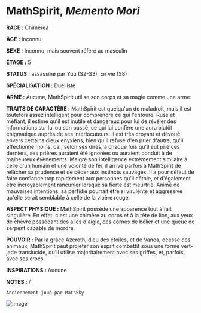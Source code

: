 # MathSpirit, *Memento Mori*

**RACE :** Chimerea

**ÂGE :** Inconnu

**SEXE :** Inconnu, mais souvent référé au masculin

**ÉTAGE :** 5

**STATUS :** assassiné par Yuu (S2-S3), En vie (S8)

**SPÉCIALISATION :** Duelliste

**ARME :** Aucune, MathSpirit utilise son corps et sa magie comme une arme.

**TRAITS DE CARACTÈRE :** MathSpirit est quelqu'un de maladroit, mais il est toutefois assez intelligent pour comprendre ce qui l'entoure. Rusé et méfiant, il estime qu'il est inutile et dangereux pour lui de révéler des informations sur lui ou son passé, ce qui lui confère une aura plutôt énigmatique auprès de ses interlocuteurs. Il est très croyant et dévoué envers certains dieux enyxiens, bien qu'il refuse d'en prier d'autre, qu'il affectionne moins, car, selon ses dires, à chaque fois qu'il eut prié ces derniers, ses prières auraient été ignorées ou auraient conduit à de malheureux évènements. Malgré son intelligence extrèmement similaire à celle d'un humain et une volonté de fer, il arrive parfois à MathSpirit de relâcher sa prudence et de céder aux instincts sauvages. Il a pour défaut de faire confiance trop rapidement aux personnes qu'il côtoie, et d'également être incroyablement rancunier lorsque sa fierté est meurtrie. Animé de mauvaises intentions, sa perfidie pourrait être si virulente et aggressive qu'elle serait semblable à celle de la vipère rouge.

**ASPECT PHYSIQUE :** MathSpirit possède une apparence tout à fait singulière. En effet, c'est une chimère au corps et à la tête de lion, aux yeux de chèvre possédant des ailes d'aigle, des cornes de bélier et une queue de serpent capable de mordre.

**POUVOIR :** Par la grâce Azeroth, dieu des étoiles, et de Vanea, déesse des animaux, MathSpirit peut projeter son esprit combattif sous une forme vert-jade translucide, qu'il utilise majoritairement avec ses griffes, et, parfois, avec ses crocs.

**INSPIRATIONS :** Aucune

**NOTES :** /

`Anciennement joué par MathSky`

![image](https://share.alkanife.fr/enyxia_characters/full/mathspirit.png)
